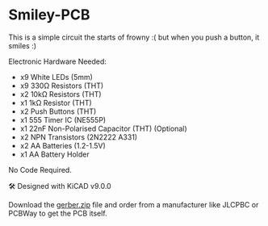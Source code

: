 # Smiley-PCB
This is a simple circuit the starts of frowny :(
but when you push a button, it smiles :)

Electronic Hardware Needed:
- x9 White LEDs (5mm)
- x9 330Ω Resistors (THT)
- x2 10kΩ Resistors (THT)
- x1 1kΩ Resistor (THT)
- x2 Push Buttons (THT)
- x1 555 Timer IC (NE555P)
- x1 22nF Non-Polarised Capacitor (THT) (Optional)
- x2 NPN Transistors (2N2222 A331)
- x2 AA Batteries (1.2-1.5V)
- x1 AA Battery Holder

No Code Required.

🛠️ Designed with KiCAD v9.0.0

Download the [gerber.zip](https://github.com/3omargaad/Smiley-PCB/blob/main/gerber.zip) file and order from a manufacturer like JLCPBC or PCBWay to get the PCB itself.
